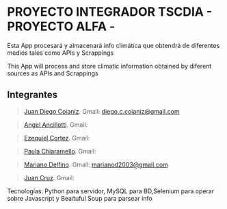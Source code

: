 # PROYECTO INTEGRADOR TSCDIA - PROYECTO ALFA -

Esta App procesará y almacenará info climática que obtendrá de diferentes medios tales como APIs y Scrappings

This App will process and store climatic information obtained by diferent sources as APIs and Scrappings


## Integrantes

>[Juan Diego Coianiz](https://github.com/diegoCoianiz). Gmail: diego.c.coianiz@gmail.com

>[Angel Ancillotti](https://github.com/). Gmail:

>[Ezequiel Cortez](https://github.com/). Gmail:

>[Paula Chiaramello](https://github.com/). Gmail:

>[Mariano Delfino](https://github.com/). Gmail: marianod2003@gmail.com

>[Juan Cruz](https://github.com/). Gmail:

Tecnologías: Python para servidor, MySQL para BD,Selenium para operar sobre Javascript y Beaituful Soup para parsear info
